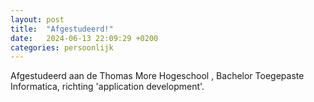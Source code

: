 ```yaml
---
layout: post
title:  "Afgestudeerd!"
date:   2024-06-13 22:09:29 +0200
categories: persoonlijk
---
```


Afgestudeerd aan de Thomas More Hogeschool , Bachelor Toegepaste Informatica, richting 'application development'.
